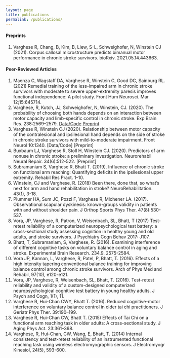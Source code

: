 ```yaml
---
layout: page
title: publications
permalink: /publications/
---
```


#### Preprints 
1.	Varghese R, Chang, B, Kim, B, Liew, S-L, Schweighofer, N, Winstein CJ (2021). Corpus callosal microstructure predicts bimanual motor performance in chronic stroke survivors. bioRxiv. 2021.05.14.443663. 

#### Peer-Reviewed Articles
1.	Maenza C, Wagstaff DA, Varghese R, Winstein C, Good DC, Sainburg RL. (2021) Remedial training of the less-impaired arm in chronic stroke survivors with moderate to severe upper-extremity paresis improves functional independence: A pilot study. Front Hum Neurosci. Mar 12;15:645714. 
2.	Varghese, R, Kutch, JJ, Schweighofer, N, Winstein, CJ. (2020). The probability of choosing both hands depends on an interaction between motor capacity and limb-specific control in chronic stroke. Exp Brain Res. 238:2569–2579.	[Data/Code](https://github.com/rinivarg/bmAAUT)   [Preprint](https://doi.org/10.1101/2020.05.20.20104299)
3.	Varghese R, Winstein CJ (2020). Relationship between motor capacity of the contralesional and ipsilesional hand depends on the side of stroke in chronic stroke survivors with mild-to-moderate impairment. Front Neurol 10:1340.     [Data/Code]   [Preprint]
4.	Buxbaum LJ, Varghese R, Stoll H, Winstein CJ. (2020). Predictors of arm nonuse in chronic stroke: a preliminary investigation. Neurorehabil Neural Repair. 34(6):512-522.     [Preprint]
5.	Subramaniam S, Varghese R, Bhatt T. (2019). Influence of chronic stroke on functional arm reaching: Quantifying deficits in the ipsilesional upper extremity. Rehabil Res Pract. 1–10. 
6.	Winstein, CJ and Varghese, R. (2018) Been there, done that, so what’s next for arm and hand rehabilitation in stroke? NeuroRehabilitation. 43(1), 3-18. 
7.	Plummer HA, Sum JC, Pozzi F, Varghese R, Michener LA. (2017). Observational scapular dyskinesis: known-groups validity in patients with and without shoulder pain. J Orthop Sports Phys Ther. 47(8):530-537.
8.	Vora, JP, Varghese, R, Patron, V, Weisenbach, SL, Bhatt, T (2017) Test-retest reliability of a computerized neuropsychological test battery: a cross-sectional study assessing cognition in healthy young and old adults, and stroke survivors. J Psychiatry Cogn Behav 2017: J107.
9.	Bhatt, T, Subramaniam, S, Varghese, R. (2016). Examining interference of different cognitive tasks on voluntary balance control in aging and stroke. Experimental Brain Research. 234.9. 2575-2584.
10.	Vora JP, Kannan, L, Varghese, R, Patel, P, Bhatt, T. (2016). Effects of a high intensity tapering conventional balance training for improving balance control among chronic stroke survivors. Arch of Phys Med and Rehabil, 97(10), e120-e121.
11.	Vora, JP, Varghese, R, Weisenbach, SL, Bhatt, T. (2016). Test-retest reliability and validity of a custom-designed computerized neuropsychological cognitive test battery in young healthy adults. J Psych and Cogn, 1(1), 11.
12.	Varghese R, Hui-Chan CWY, Bhatt T. (2016). Reduced cognitive-motor interference on voluntary balance control in older tai chi practitioners. J Geriatr Phys Ther. 39:190–199. 
13.	Varghese R, Hui-Chan CW, Bhatt T. (2015) Effects of Tai Chi on a functional arm reaching task in older adults: A cross-sectional study. J Aging Phys Act. 23:361–368. 
14.	Varghese, R, Hui-Chan, CW, Wang, E, Bhatt, T. (2014) Internal consistency and test-retest reliability of an instrumented functional reaching task using wireless electromyographic sensors. J Electromyogr Kinesiol, 24(5), 593-600.
